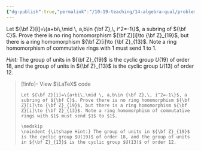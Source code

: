 ```yaml
---
{"dg-publish":true,"permalink":"/10-19-teaching/14-algebra-qual/problem-bank/ring-theory/existence-of-certain-ring-morphisms/","tags":["ring_theory"],"updated":"2025-03-13T14:30:27-07:00"}
---
```


Let ${\bf Z}[i]=\{a+bi\,\mid \, a,b\in {\bf Z},\, i^2=-1\}$, a subring of ${\bf C}$. Prove there is no ring homomorphism ${\bf Z}[i]\to {\bf Z}_{19}$, but there is a ring homomorphism ${\bf Z}[i]\to {\bf Z}_{13}$. Note a ring homomorphism of commutative rings with $1$ must send $1$ to $1$.

*Hint:* The group of units in ${\bf Z}_{19}$ is the cyclic group $U(19)$ of order 18, and the group of units in ${\bf Z}_{13}$ is the cyclic group $U(13)$ of order 12.

> [!info]- View $\LaTeX$ code
> ```
> Let ${\bf Z}[i]=\{a+bi\,\mid \, a,b\in {\bf Z},\, i^2=-1\}$, a subring of ${\bf C}$. Prove there is no ring homomorphism ${\bf Z}[i]\to {\bf Z}_{19}$, but there is a ring homomorphism ${\bf Z}[i]\to {\bf Z}_{13}$. Note a ring homomorphism of commutative rings with $1$ must send $1$ to $1$.
> 
> \medskip
> \noindent {\itshape Hint:} The group of units in ${\bf Z}_{19}$ is the cyclic group $U(19)$ of order 18, and the group of units in ${\bf Z}_{13}$ is the cyclic group $U(13)$ of order 12.
> ```